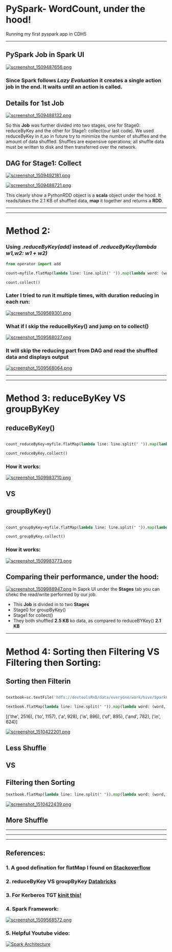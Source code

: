 # PySpark- WordCount, under the hood!
Running my first pyspark app in CDH5
___

## PySpark Job in Spark UI
[![screenshot_1509487656.png](https://s19.postimg.org/4sxl9ku9v/screenshot_1509487656.png)](https://postimg.org/image/clo91k08v/)

### Since Spark follows *Lazy Evaluation* it creates a single **action** job in the end. It waits until an action is called.


## Details for 1st Job

[![screenshot_1509488132.png](https://s19.postimg.org/b7wm67yer/screenshot_1509488132.png)](https://postimg.org/image/e1zrjo0kv/)

So this **Job** was further divided into two stages, one for Stage0: reduceByKey and the other for Stage1: collect(our last code).
We used reduceByKey in it,so in future try to minimize the number of shuffles and the amount of data shuffled.
Shuffles are expensive operations; all shuffle data must be written to disk and then transferred over the network.


## DAG for Stage1: Collect

[![screenshot_1509492181.png](https://s19.postimg.org/iy7zoqnfn/screenshot_1509492181.png)](https://postimg.org/image/9qfr81gdb/)


[![screenshot_1509488721.png](https://s19.postimg.org/tq0yqct0j/screenshot_1509488721.png)](https://postimg.org/image/lxaaydn1b/)

This clearly show a PythonRDD object is a **scala** object under the hood. It reads/takes the 2.1 KB of shuffled data, **map** it together and returns a **RDD**.


___
___

# Method 2:
### Using ***.reduceByKey(add)*** instead of *.reduceByKey(lambda w1,w2: w1 + w2)*

```python
from operator import add

count=myfile.flatMap(lambda line: line.split(" ")).map(lambda word: (word,1)).reduceByKey(add)

count.collect()

```


### Later I tried to run it multiple times, with duration reducing in each run:
[![screenshot_1509569301.png](https://s19.postimg.org/ubvg2syfn/screenshot_1509569301.png)](https://postimg.org/image/b6s6t1jrj/)

### What if I skip the reduceByKey() and jump on to collect()
[![screenshot_1509568027.png](https://s19.postimg.org/korxsu5df/screenshot_1509568027.png)](https://postimg.org/image/3o91k5sbz/)

### It will skip the reducing part from DAG and read the shuffled data and displays output
[![screenshot_1509568064.png](https://s19.postimg.org/nvmhclfkj/screenshot_1509568064.png)](https://postimg.org/image/77uza3ksv/)

___
___

# Method 3: reduceByKey VS groupByKey

## reduceByKey()
```python

count_reduceByKey=myfile.flatMap(lambda line: line.split(" ")).map(lambda word: (word,1)).reduceByKey(lambda w1,w2: w1 + w2)

count_reduceByKey.collect()

```
### How it works:
[![screenshot_1509983710.png](https://s19.postimg.org/vb66b4nk3/screenshot_1509983710.png)](https://postimg.org/image/pa8he20xr/)

## VS 


## groupByKey()

```python

count_groupByKey=myfile.flatMap(lambda line: line.split(" ")).map(lambda word: (word,1)).groupByKey().map(lambda (word,count): (word,sum(count)))

count_groupByKey.collect()

```

### How it works:
[![screenshot_1509983773.png](https://s19.postimg.org/mg5c0q937/screenshot_1509983773.png)](https://postimg.org/image/8mgzboghr/)


## Comparing their performance, under the hood: 

[![screenshot_1509988947.png](https://s19.postimg.org/xc5wnqvzn/screenshot_1509988947.png)](https://postimg.org/image/o4do71oxb/)
In Saprk UI under the **Stages** tab you can chekc the read/write performed by our job.
+ This **Job** is divided in to two **Stages**
+ Stage0 for groupByKey()
+ Stage1 for collect()
+ They both shuffled **2.5 KB** ko data, as compared to reduceBYKey() **2.1 KB**


___

# Method 4: Sorting then Filtering VS Filtering then Sorting:

## Sorting then Filterin

```python

textbook=sc.textFile('hdfs://devtoolsRnD/data/everyone/work/hive/SparkCookbook.txt')
```

```python
textbook.flatMap(lambda line: line.split(" ")).map(lambda word: (word,1)).reduceByKey(add).sortBy(lambda x: (x[1]),ascending=False).filter(lambda x:x[1]>600).collect()

```
[('the', 2516),
 ('to', 1157),
 ('a', 928),
 ('is', 896),
 ('of', 895),
 ('and', 782),
 ('in', 624)]
 
 [![screenshot_1510422201.png](https://s19.postimg.org/77z991m7n/screenshot_1510422201.png)](https://postimg.org/image/eb74onrn3/)
 
 ## Less Shuffle
 
 
 ## VS
 
 
 ## Filtering then Sorting

```python
textbook.flatMap(lambda line: line.split(" ")).map(lambda word: (word,1)).reduceByKey(add).filter(lambda x:x[1]>600).sortBy(lambda x: (x[1]),ascending=False).collect()

```
[![screenshot_1510422439.png](https://s19.postimg.org/lef04gk9v/screenshot_1510422439.png)](https://postimg.org/image/gfrhpxggv/)

## More Shuffle

___
___
___
## References: 
### 1. A good defination for flatMap I found on [Stackoverflow](https://stackoverflow.com/questions/22350722/can-someone-explain-to-me-the-difference-between-map-and-flatmap-and-what-is-a-g "Stack Overflow page")

### 2. reduceByKey VS groupByKey [Databricks](https://databricks.gitbooks.io/databricks-spark-knowledge-base/content/best_practices/prefer_reducebykey_over_groupbykey.html "Avoid GroupByKey")

### 3. For Kerberos TGT [kinit this!](http://www.roguelynn.com/words/explain-like-im-5-kerberos/ "Nice article, trust me")

### 4. Spark Framework:
[![screenshot_1509568572.png](https://s19.postimg.org/z990npq2b/screenshot_1509568572.png)](https://postimg.org/image/5hby8j38v/)

### 5. Helpful Youtube video:
[![Spark Architecture](https://s19.postimg.org/6wdixj6zn/screenshot_1509568910.png)](https://www.youtube.com/watch?v=wzy0oluoyN8)
